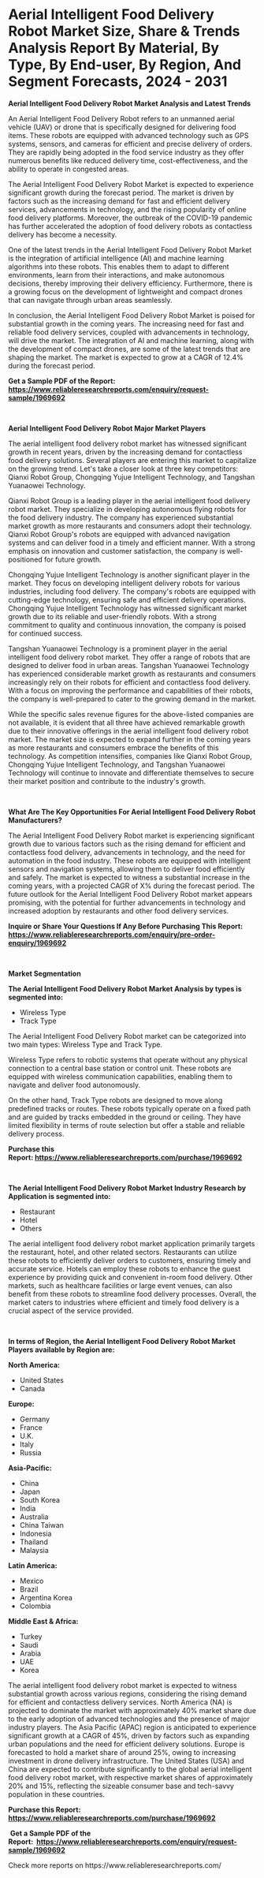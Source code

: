 <p><h1>Aerial Intelligent Food Delivery Robot Market Size, Share & Trends Analysis Report By Material, By Type, By End-user, By Region, And Segment Forecasts, 2024 - 2031</h1></p><p><strong>Aerial Intelligent Food Delivery Robot Market Analysis and Latest Trends</strong></p>
<p><p>An Aerial Intelligent Food Delivery Robot refers to an unmanned aerial vehicle (UAV) or drone that is specifically designed for delivering food items. These robots are equipped with advanced technology such as GPS systems, sensors, and cameras for efficient and precise delivery of orders. They are rapidly being adopted in the food service industry as they offer numerous benefits like reduced delivery time, cost-effectiveness, and the ability to operate in congested areas.</p><p>The Aerial Intelligent Food Delivery Robot Market is expected to experience significant growth during the forecast period. The market is driven by factors such as the increasing demand for fast and efficient delivery services, advancements in technology, and the rising popularity of online food delivery platforms. Moreover, the outbreak of the COVID-19 pandemic has further accelerated the adoption of food delivery robots as contactless delivery has become a necessity.</p><p>One of the latest trends in the Aerial Intelligent Food Delivery Robot Market is the integration of artificial intelligence (AI) and machine learning algorithms into these robots. This enables them to adapt to different environments, learn from their interactions, and make autonomous decisions, thereby improving their delivery efficiency. Furthermore, there is a growing focus on the development of lightweight and compact drones that can navigate through urban areas seamlessly.</p><p>In conclusion, the Aerial Intelligent Food Delivery Robot Market is poised for substantial growth in the coming years. The increasing need for fast and reliable food delivery services, coupled with advancements in technology, will drive the market. The integration of AI and machine learning, along with the development of compact drones, are some of the latest trends that are shaping the market. The market is expected to grow at a CAGR of 12.4% during the forecast period.</p></p>
<p><strong>Get a Sample PDF of the Report:&nbsp; <a href="https://www.reliableresearchreports.com/enquiry/request-sample/1969692">https://www.reliableresearchreports.com/enquiry/request-sample/1969692</a></strong></p>
<p>&nbsp;</p>
<p><strong>Aerial Intelligent Food Delivery Robot Major Market Players</strong></p>
<p><p>The aerial intelligent food delivery robot market has witnessed significant growth in recent years, driven by the increasing demand for contactless food delivery solutions. Several players are entering this market to capitalize on the growing trend. Let's take a closer look at three key competitors: Qianxi Robot Group, Chongqing Yujue Intelligent Technology, and Tangshan Yuanaowei Technology.</p><p>Qianxi Robot Group is a leading player in the aerial intelligent food delivery robot market. They specialize in developing autonomous flying robots for the food delivery industry. The company has experienced substantial market growth as more restaurants and consumers adopt their technology. Qianxi Robot Group's robots are equipped with advanced navigation systems and can deliver food in a timely and efficient manner. With a strong emphasis on innovation and customer satisfaction, the company is well-positioned for future growth.</p><p>Chongqing Yujue Intelligent Technology is another significant player in the market. They focus on developing intelligent delivery robots for various industries, including food delivery. The company's robots are equipped with cutting-edge technology, ensuring safe and efficient delivery operations. Chongqing Yujue Intelligent Technology has witnessed significant market growth due to its reliable and user-friendly robots. With a strong commitment to quality and continuous innovation, the company is poised for continued success.</p><p>Tangshan Yuanaowei Technology is a prominent player in the aerial intelligent food delivery robot market. They offer a range of robots that are designed to deliver food in urban areas. Tangshan Yuanaowei Technology has experienced considerable market growth as restaurants and consumers increasingly rely on their robots for efficient and contactless food delivery. With a focus on improving the performance and capabilities of their robots, the company is well-prepared to cater to the growing demand in the market.</p><p>While the specific sales revenue figures for the above-listed companies are not available, it is evident that all three have achieved remarkable growth due to their innovative offerings in the aerial intelligent food delivery robot market. The market size is expected to expand further in the coming years as more restaurants and consumers embrace the benefits of this technology. As competition intensifies, companies like Qianxi Robot Group, Chongqing Yujue Intelligent Technology, and Tangshan Yuanaowei Technology will continue to innovate and differentiate themselves to secure their market position and contribute to the industry's growth.</p></p>
<p>&nbsp;</p>
<p><strong>What Are The Key Opportunities For Aerial Intelligent Food Delivery Robot Manufacturers?</strong></p>
<p><p>The Aerial Intelligent Food Delivery Robot market is experiencing significant growth due to various factors such as the rising demand for efficient and contactless food delivery, advancements in technology, and the need for automation in the food industry. These robots are equipped with intelligent sensors and navigation systems, allowing them to deliver food efficiently and safely. The market is expected to witness a substantial increase in the coming years, with a projected CAGR of X% during the forecast period. The future outlook for the Aerial Intelligent Food Delivery Robot market appears promising, with the potential for further advancements in technology and increased adoption by restaurants and other food delivery services.</p></p>
<p><strong>Inquire or Share Your Questions If Any Before Purchasing This Report: <a href="https://www.reliableresearchreports.com/enquiry/pre-order-enquiry/1969692">https://www.reliableresearchreports.com/enquiry/pre-order-enquiry/1969692</a></strong></p>
<p>&nbsp;</p>
<p><strong>Market Segmentation</strong></p>
<p><strong>The Aerial Intelligent Food Delivery Robot Market Analysis by types is segmented into:</strong></p>
<p><ul><li>Wireless Type</li><li>Track Type</li></ul></p>
<p><p>The Aerial Intelligent Food Delivery Robot market can be categorized into two main types: Wireless Type and Track Type. </p><p>Wireless Type refers to robotic systems that operate without any physical connection to a central base station or control unit. These robots are equipped with wireless communication capabilities, enabling them to navigate and deliver food autonomously.</p><p>On the other hand, Track Type robots are designed to move along predefined tracks or routes. These robots typically operate on a fixed path and are guided by tracks embedded in the ground or ceiling. They have limited flexibility in terms of route selection but offer a stable and reliable delivery process.</p></p>
<p><strong>Purchase this Report:&nbsp;<a href="https://www.reliableresearchreports.com/purchase/1969692">https://www.reliableresearchreports.com/purchase/1969692</a></strong></p>
<p>&nbsp;</p>
<p><strong>The Aerial Intelligent Food Delivery Robot Market Industry Research by Application is segmented into:</strong></p>
<p><ul><li>Restaurant</li><li>Hotel</li><li>Others</li></ul></p>
<p><p>The aerial intelligent food delivery robot market application primarily targets the restaurant, hotel, and other related sectors. Restaurants can utilize these robots to efficiently deliver orders to customers, ensuring timely and accurate service. Hotels can employ these robots to enhance the guest experience by providing quick and convenient in-room food delivery. Other markets, such as healthcare facilities or large event venues, can also benefit from these robots to streamline food delivery processes. Overall, the market caters to industries where efficient and timely food delivery is a crucial aspect of the service provided.</p></p>
<p>&nbsp;</p>
<p><strong>In terms of Region, the Aerial Intelligent Food Delivery Robot Market Players available by Region are:</strong></p>
<p>
    <p> <strong> North America: </strong>
        <ul>
            <li>United States</li>
            <li>Canada</li>
        </ul>
        </p> 
    <p> <strong> Europe: </strong>
        <ul>
            <li>Germany</li>
            <li>France</li>
            <li>U.K.</li>
            <li>Italy</li>
            <li>Russia</li>
        </ul>
        </p> 
    <p> <strong> Asia-Pacific: </strong>
        <ul>
            <li>China</li>
            <li>Japan</li>
            <li>South Korea</li>
            <li>India</li>
            <li>Australia</li>
            <li>China Taiwan</li>
            <li>Indonesia</li>
            <li>Thailand</li>
            <li>Malaysia</li>
        </ul>
        </p> 
    <p> <strong> Latin America: </strong>
        <ul>
            <li>Mexico</li>
            <li>Brazil</li>
            <li>Argentina Korea</li>
            <li>Colombia</li>
        </ul>
        </p> 
    <p> <strong> Middle East & Africa: </strong>
        <ul>
            <li>Turkey</li>
            <li>Saudi</li>
            <li>Arabia</li>
            <li>UAE</li>
            <li>Korea</li>
        </ul>
    </p>
    </p>
<p><p>The aerial intelligent food delivery robot market is expected to witness substantial growth across various regions, considering the rising demand for efficient and contactless delivery services. North America (NA) is projected to dominate the market with approximately 40% market share due to the early adoption of advanced technologies and the presence of major industry players. The Asia Pacific (APAC) region is anticipated to experience significant growth at a CAGR of 45%, driven by factors such as expanding urban populations and the need for efficient delivery solutions. Europe is forecasted to hold a market share of around 25%, owing to increasing investment in drone delivery infrastructure. The United States (USA) and China are expected to contribute significantly to the global aerial intelligent food delivery robot market, with respective market shares of approximately 20% and 15%, reflecting the sizeable consumer base and tech-savvy population in these countries.</p></p>
<p><strong>Purchase this Report: <a href="https://www.reliableresearchreports.com/purchase/1969692">https://www.reliableresearchreports.com/purchase/1969692</a></strong></p>
<p>&nbsp;<strong>Get a Sample PDF of the Report:&nbsp;&nbsp;<a href="https://www.reliableresearchreports.com/enquiry/request-sample/1969692">https://www.reliableresearchreports.com/enquiry/request-sample/1969692</a></strong></p>
<p><strong></strong></p>
<p>Check more reports on https://www.reliableresearchreports.com/</p>